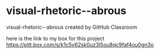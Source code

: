 # visual-rhetoric--abrous
visual-rhetoric--abrous created by GitHub Classroom

here is the link to my box for this project
https://pitt.box.com/s/k1c5y62sk0uz3l5ou8qc9faf4ou0gn3o
